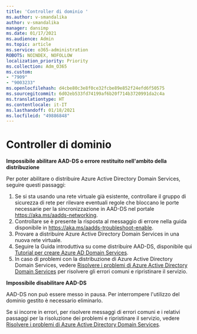 ```yaml
---
title: 'Controller di dominio '
ms.author: v-smandalika
author: v-smandalika
manager: dansimp
ms.date: 01/17/2021
ms.audience: Admin
ms.topic: article
ms.service: o365-administration
ROBOTS: NOINDEX, NOFOLLOW
localization_priority: Priority
ms.collection: Adm_O365
ms.custom:
- "7909"
- "9003233"
ms.openlocfilehash: d4cbe80c3e8f0ce32fcbe89e852f24efd6f50575
ms.sourcegitcommit: 6d02eb533fd74199af6b20f714b3720991da2c4a
ms.translationtype: HT
ms.contentlocale: it-IT
ms.lasthandoff: 01/18/2021
ms.locfileid: "49886848"
---
```

# <a name="domain-controller"></a>Controller di dominio

**Impossibile abilitare AAD-DS o errore restituito nell'ambito della distribuzione**

Per poter abilitare o distribuire Azure Active Directory Domain Services, seguire questi passaggi:

1. Se si sta usando una rete virtuale già esistente, controllare il gruppo di sicurezza di rete per rilevare eventuali regole che bloccano le porte necessarie per la sincronizzazione in AAD-DS nel portale https://aka.ms/aadds-networking.
2. Controllare se è presente la risposta al messaggio di errore nella guida disponibile in  https://aka.ms/aadds-troubleshoot-enable.
3. Provare a distribuire Azure Active Directory Domain Services in una nuova rete virtuale.
4. Seguire la Guida introduttiva su come distribuire AAD-DS, disponibile qui [Tutorial per creare Azure AD Domain Services](https://docs.microsoft.com/azure/active-directory-domain-services/tutorial-create-instance).
5. In caso di problemi con la distribuzione di Azure Active Directory Domain Services, vedere [Risolvere i problemi di Azure Active Directory Domain Services](https://docs.microsoft.com/azure/active-directory-domain-services/troubleshoot) per risolvere gli errori comuni e ripristinare il servizio. 

**Impossibile disabilitare AAD-DS**

AAD-DS non può essere messo in pausa. Per interrompere l'utilizzo del dominio gestito è necessario eliminarlo.

Se si incorre in errori, per risolvere messaggi di errori comuni e i relativi passaggi per la risoluzione dei problemi e ripristinare il servizio, vedere [Risolvere i problemi di Azure Active Directory Domain Services](https://docs.microsoft.com/azure/active-directory-domain-services/troubleshoot).
